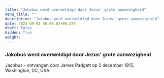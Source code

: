 ```yaml
---
title: "Jakobus werd overweldigd door Jezus' grote aanwezigheid"
menu_title: ""
description: "Jakobus werd overweldigd door Jezus' grote aanwezigheid"
date: 2023-09-01 06:00:01+00:376
draft: False
hidden: True
weight:
---
```

### Jakobus werd overweldigd door Jezus' grote aanwezigheid

Jacobus - ontvangen door James Padgett op 2 december 1915, Washington, DC, USA.
